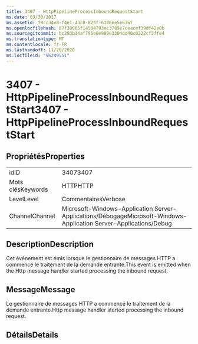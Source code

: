 ```yaml
---
title: 3407 - HttpPipelineProcessInboundRequestStart
ms.date: 03/30/2017
ms.assetid: f9cc34e8-f4e1-43c8-823f-6186ee5e676f
ms.openlocfilehash: 07f38005f14504793ec3789e7ceacef39df42e0b
ms.sourcegitcommit: bc293b14af795e0e999e3304dd40c0222cf2ffe4
ms.translationtype: MT
ms.contentlocale: fr-FR
ms.lasthandoff: 11/26/2020
ms.locfileid: "96249551"
---
```

# <a name="3407---httppipelineprocessinboundrequeststart"></a><span data-ttu-id="f36c6-102">3407 - HttpPipelineProcessInboundRequestStart</span><span class="sxs-lookup"><span data-stu-id="f36c6-102">3407 - HttpPipelineProcessInboundRequestStart</span></span>

## <a name="properties"></a><span data-ttu-id="f36c6-103">Propriétés</span><span class="sxs-lookup"><span data-stu-id="f36c6-103">Properties</span></span>  
  
|||  
|-|-|  
|<span data-ttu-id="f36c6-104">id</span><span class="sxs-lookup"><span data-stu-id="f36c6-104">ID</span></span>|<span data-ttu-id="f36c6-105">3407</span><span class="sxs-lookup"><span data-stu-id="f36c6-105">3407</span></span>|  
|<span data-ttu-id="f36c6-106">Mots clés</span><span class="sxs-lookup"><span data-stu-id="f36c6-106">Keywords</span></span>|<span data-ttu-id="f36c6-107">HTTP</span><span class="sxs-lookup"><span data-stu-id="f36c6-107">HTTP</span></span>|  
|<span data-ttu-id="f36c6-108">Level</span><span class="sxs-lookup"><span data-stu-id="f36c6-108">Level</span></span>|<span data-ttu-id="f36c6-109">Commentaires</span><span class="sxs-lookup"><span data-stu-id="f36c6-109">Verbose</span></span>|  
|<span data-ttu-id="f36c6-110">Channel</span><span class="sxs-lookup"><span data-stu-id="f36c6-110">Channel</span></span>|<span data-ttu-id="f36c6-111">Microsoft-Windows-Application Server-Applications/Débogage</span><span class="sxs-lookup"><span data-stu-id="f36c6-111">Microsoft-Windows-Application Server-Applications/Debug</span></span>|  
  
## <a name="description"></a><span data-ttu-id="f36c6-112">Description</span><span class="sxs-lookup"><span data-stu-id="f36c6-112">Description</span></span>  

 <span data-ttu-id="f36c6-113">Cet événement est émis lorsque le gestionnaire de messages HTTP a commencé le traitement de la demande entrante.</span><span class="sxs-lookup"><span data-stu-id="f36c6-113">This event is emitted when the Http message handler started processing the inbound request.</span></span>  
  
## <a name="message"></a><span data-ttu-id="f36c6-114">Message</span><span class="sxs-lookup"><span data-stu-id="f36c6-114">Message</span></span>  

 <span data-ttu-id="f36c6-115">Le gestionnaire de messages HTTP a commencé le traitement de la demande entrante.</span><span class="sxs-lookup"><span data-stu-id="f36c6-115">Http message handler started processing the inbound request.</span></span>  
  
## <a name="details"></a><span data-ttu-id="f36c6-116">Détails</span><span class="sxs-lookup"><span data-stu-id="f36c6-116">Details</span></span>
